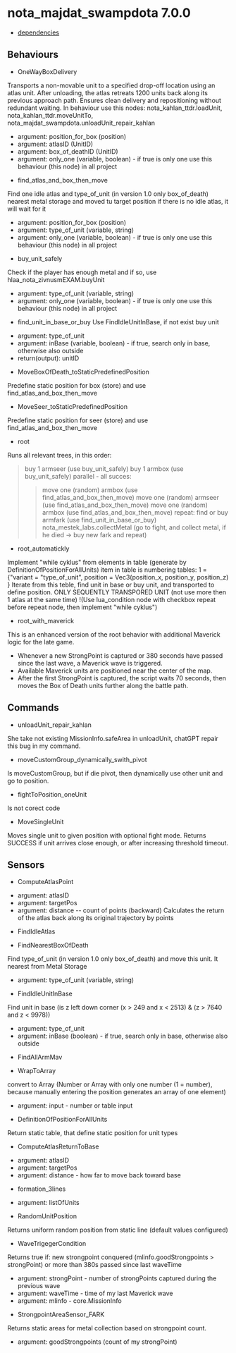 nota_majdat_swampdota 7.0.0
====

* [dependencies](./dependencies.json)


Behaviours
---

* OneWayBoxDelivery

Transports a non-movable unit to a specified drop-off location using an atlas unit.
After unloading, the atlas retreats 1200 units back along its previous approach path.
Ensures clean delivery and repositioning without redundant waiting.
In behaviour use this nodes: nota_kahlan_ttdr.loadUnit, nota_kahlan_ttdr.moveUnitTo, nota_majdat_swampdota.unloadUnit_repair_kahlan
- argument: position_for_box (position)
- argument: atlasID (UnitID)
- argument: box_of_deathID (UnitID)
- argument: only_one (variable, boolean)		- if true is only one use this behaviour (this node) in all project


* find_atlas_and_box_then_move

Find one idle atlas and type_of_unit (in version 1.0 only box_of_death) nearest metal storage and moved tu target position
if there is no idle atlas, it will wait for it
- argument: position_for_box (position)
- argument: type_of_unit (variable, string)
- argument: only_one (variable, boolean)		- if true is only one use this behaviour (this node) in all project


* buy_unit_safely

Check if the player has enough metal and if so, use hlaa_nota_zivnusmEXAM.buyUnit
- argument: type_of_unit (variable, string)
- argument: only_one (variable, boolean)		- if true is only one use this behaviour (this node) in all project


* find_unit_in_base_or_buy
Use FindIdleUnitInBase, if not exist buy unit
- argument: type_of_unit
- argument: inBase (variable, boolean) 			- if true, search only in base, otherwise also outside
- return(output): unitID


* MoveBoxOfDeath_toStaticPredefinedPosition

Predefine static position for box (store) and use find_atlas_and_box_then_move 


* MoveSeer_toStaticPredefinedPosition

Predefine static position for seer (store) and use find_atlas_and_box_then_move 


* root

Runs all relevant trees, in this order:
> buy 1 armseer (use buy_unit_safely)
> buy 1 armbox  (use buy_unit_safely)
> parallel - all succes:
>> move one (random) armbox (use find_atlas_and_box_then_move)
>> move one (random) armseer (use find_atlas_and_box_then_move)
>> move one (random) armbox (use find_atlas_and_box_then_move)
> repeat:
>> find or buy armfark (use find_unit_in_base_or_buy)
>> nota_mestek_labs.collectMetal (go to fight, and collect metal, if he died -> buy new fark and repeat)


* root_automatickly

Implement "while cyklus" from elements in table (generate by DefinitionOfPositionForAllUnits)
item in table is numbering tables: 1 = {"variant = "type_of_unit", position = Vec3(position_x, position_y, position_z) }
Iterate from this teble, find unit in base or buy unit, and transported to define position.
ONLY SEQUENTLY TRANSPORED UNIT (not use more then 1 atlas at the same time)
!(Use lua_condition node with checkbox repeat before repeat node, then implement "while cyklus")


* root_with_maverick

This is an enhanced version of the root behavior with additional Maverick logic for the late game.
- Whenever a new StrongPoint is captured or 380 seconds have passed since the last wave, a Maverick wave is triggered.
- Available Maverick units are positioned near the center of the map.
- After the first StrongPoint is captured, the script waits 70 seconds, then moves the Box of Death units further along the battle path.


Commands
---

* unloadUnit_repair_kahlan

She take not existing MissionInfo.safeArea in unloadUnit, chatGPT repair this bug in my command.


* moveCustomGroup_dynamically_swith_pivot

Is moveCustomGroup, but if die pivot, then dynamically use other unit and go to position.


* fightToPosition_oneUnit

Is not corect code


* MoveSingleUnit

Moves single unit to given position with optional fight mode. 
Returns SUCCESS if unit arrives close enough, or after increasing threshold timeout.


Sensors
---

* ComputeAtlasPoint
- argument: atlasID
- argument: targetPos
- argument: distance 	-- count of points (backward)
Calculates the return of the atlas back along its original trajectory by <distance> points


* FindIdleAtlas


* FindNearestBoxOfDeath

Find type_of_unit (in version 1.0 only box_of_death) and move this unit.
It nearest from Metal Storage
- argument: type_of_unit (variable, string)


* FindIdleUnitInBase

Find unit in base (is z left down corner (x > 249 and x < 2513) & (z > 7640 and z < 9978))
- argument: type_of_unit
- argument: inBase (boolean)		- if true, search only in base, otherwise also outside


* FindAllArmMav


* WrapToArray 				

convert to Array (Number or Array with only one number (1 = number),
because manually entering the position generates an array of one element)
- argument: input 		- number or table input


* DefinitionOfPositionForAllUnits

Return static table, that define static position for unit types


* ComputeAtlasReturnToBase

- argument: atlasID
- argument: targetPos
- argument: distance		- how far to move back toward base


* formation_3lines

- argument: listOfUnits

* RandomUnitPosition

Returns uniform random position from static line (default values configured)


* WaveTrigegerCondition

Returns true if:
new strongpoint conquered (mlinfo.goodStrongpoints > strongPoint)
or more than 380s passed since last waveTime
- argument: strongPoint 	- number of strongPoints captured during the previous wave
- argument: waveTime		- time of my last Maverick wave
- argument: mlinfo			- core.MissionInfo


* StrongpointAreaSensor_FARK

Returns static areas for metal collection based on strongpoint count.
- argument: goodStrongpoints (count of my strongPoint)